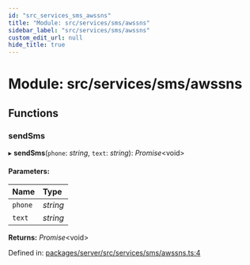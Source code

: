 ```yaml
---
id: "src_services_sms_awssns"
title: "Module: src/services/sms/awssns"
sidebar_label: "src/services/sms/awssns"
custom_edit_url: null
hide_title: true
---
```


# Module: src/services/sms/awssns

## Functions

### sendSms

▸ **sendSms**(`phone`: *string*, `text`: *string*): *Promise*<void\>

#### Parameters:

Name | Type |
:------ | :------ |
`phone` | *string* |
`text` | *string* |

**Returns:** *Promise*<void\>

Defined in: [packages/server/src/services/sms/awssns.ts:4](https://github.com/xr3ngine/xr3ngine/blob/7650c2bea/packages/server/src/services/sms/awssns.ts#L4)
